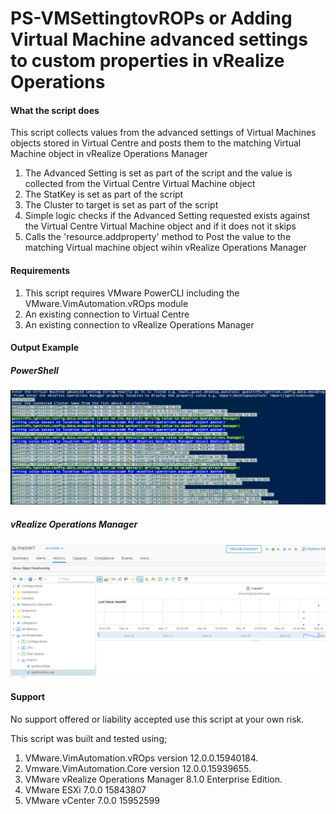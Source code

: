 # PS-VMSettingtovROPs or Adding Virtual Machine advanced settings to custom properties in vRealize Operations

#### What the script does

This script collects values from the advanced settings of Virtual Machines objects stored in Virtual Centre and posts them to the matching Virtual Machine object in vRealize Operations Manager

1. The Advanced Setting is set as part of the script and the value is collected from the Virtual Centre Virtual Machine object
2. The StatKey is set as part of the script
3. The Cluster to target is set as part of the script
4. Simple logic checks if the Advanced Setting requested exists against the Virtual Centre Virtual Machine object and if it does not it skips
5. Calls the 'resource.addproperty' method to Post the value to the matching Virtual machine object wihin vRealize Operations Manager

#### Requirements

1. This script requires VMware PowerCLI including the VMware.VimAutomation.vROps module
2. An existing connection to Virtual Centre
3. An existing connection to vRealize Operations Manager

#### Output Example

##### PowerShell

![PowerShell Output Example](https://raw.githubusercontent.com/sconyard/PS-VMSettingtovROPs/main/images/PS_Example.png)

##### vRealize Operations Manager

![vROps Output Example](https://raw.githubusercontent.com/sconyard/PS-VMSettingtovROPs/main/images/vROPs_example.png)

#### Support

No support offered or liability accepted use this script at your own risk.

This script was built and tested using;

1. VMware.VimAutomation.vROps version 12.0.0.15940184.
2. Vmware.VimAutomation.Core version 12.0.0.15939655.
3. VMware vRealize Operations Manager 8.1.0 Enterprise Edition.
4. VMware ESXi 7.0.0 15843807
5. VMware vCenter 7.0.0 15952599
